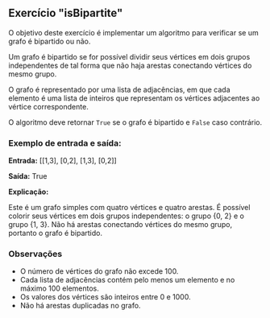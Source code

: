 ## Exercício "isBipartite"
O objetivo deste exercício é implementar um algoritmo para verificar se um grafo é bipartido ou não. 

Um grafo é bipartido se for possível dividir seus vértices em dois grupos independentes de tal forma que não haja arestas conectando vértices do mesmo grupo.

O grafo é representado por uma lista de adjacências, em que cada elemento é uma lista de inteiros que representam os vértices adjacentes ao vértice correspondente.

O algoritmo deve retornar `True` se o grafo é bipartido e `False` caso contrário.

### Exemplo de entrada e saída:
**Entrada:**
[[1,3], [0,2], [1,3], [0,2]]

**Saída:**
True


**Explicação:**

Este é um grafo simples com quatro vértices e quatro arestas. É possível colorir seus vértices em dois grupos independentes: o grupo {0, 2} e o grupo {1, 3}. Não há arestas conectando vértices do mesmo grupo, portanto o grafo é bipartido.

### Observações
- O número de vértices do grafo não excede 100.
- Cada lista de adjacências contém pelo menos um elemento e no máximo 100 elementos.
- Os valores dos vértices são inteiros entre 0 e 1000.
- Não há arestas duplicadas no grafo.